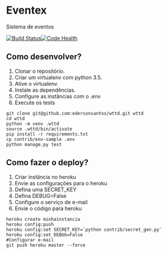 # Eventex

Sistema de eventos

[![Build Status](https://travis-ci.org/edersonramalho/wttd_eventex.svg?branch=master)](https://travis-ci.org/edersonramalho/wttd_eventex)[![Code Health](https://landscape.io/github/edersonramalho/wttd_eventex/master/landscape.svg?style=flat)](https://landscape.io/github/edersonramalho/wttd_eventex/master)

## Como desenvolver?

1. Clonar o repositório.
2. Criar um virtualenv com python 3.5.
3. Ative o virtualenv.
4. Instale as dependências.
5. Configure as instâncias com o .env
6. Execute os tests 

```console
git clone git@github.com:edersonsantos/wttd.git wttd
cd wttd
python -m venv .wttd
source .wttd/bin/activate
pip install -r requirements.txt
cp contrib/env-sample .env
python manage.py test
```


## Como fazer o deploy?

1. Criar instância no heroku
2. Envie as configurações para o heroku
3. Defina uma SECRET_KEY
4. Defina DEBUG=False
5. Configure o serviço de e-mail
6. Envie o código para heroku

```console
heroku create minhainstancia
heroku config:push
heroku config:set SECRET_KEY=`python contrib/secret_gen.py`
heroku config:set DEBUG=False
#Configurar e-mail
git push heroku master --force
``` 